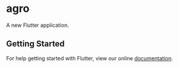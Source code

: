 # agro

A new Flutter application.

## Getting Started

For help getting started with Flutter, view our online
[documentation](https://flutter.io/).
